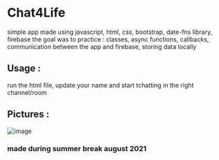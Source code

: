 # Chat4Life

simple app made using javascript, html, css, bootstrap, date-fns library, firebase 
the goal was to practice : classes, async functions, callbacks, communication between the app and firebase, storing data locally


## Usage :
run the html file, update your name and start tchatting in the right channel/room

## Pictures :
![image](https://user-images.githubusercontent.com/63594070/130481992-85f1389c-8a74-400e-9cc4-28e8218b71be.png)


### made during summer break august 2021
